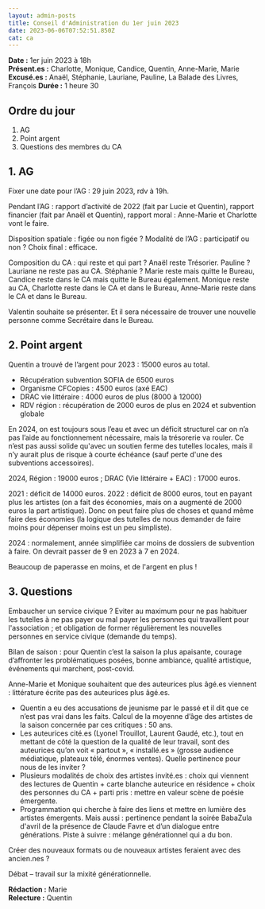 ```yaml
---
layout: admin-posts
title: Conseil d'Administration du 1er juin 2023
date: 2023-06-06T07:52:51.850Z
cat: ca
---
```

**Date :** 1er juin 2023 à 18h  
**Présent.es :** Charlotte, Monique, Candice, Quentin, Anne-Marie, Marie   
**Excusé.es :** Anaël, Stéphanie, Lauriane, Pauline, La Balade des Livres, François 
**Durée :** 1 heure 30

## Ordre du jour 
1. AG
2. Point argent
3. Questions des membres du CA

## 1. AG

Fixer une date pour l’AG : 29 juin 2023, rdv à 19h.

Pendant l’AG : rapport d’activité de 2022 (fait par Lucie et Quentin), rapport financier (fait par Anaël et Quentin), rapport moral : Anne-Marie et Charlotte vont le faire.

Disposition spatiale : figée ou non figée ? Modalité de l’AG : participatif ou non ? Choix final : efficace.

Composition du CA : qui reste et qui part ? Anaël reste Trésorier. Pauline ? Lauriane ne reste pas au CA. Stéphanie ? Marie reste mais quitte le Bureau, Candice reste dans le CA mais quitte le Bureau également. Monique reste au CA, Charlotte reste dans le CA et dans le Bureau, Anne-Marie reste dans le CA et dans le Bureau. 

Valentin souhaite se présenter. Et il sera nécessaire de trouver une nouvelle personne comme Secrétaire dans le Bureau.

## 2. Point argent
 
Quentin a trouvé de l’argent pour 2023 : 15000 euros au total.

- Récupération subvention SOFIA de 6500 euros
- Organisme CFCopies : 4500 euros (axé EAC)
- DRAC vie littéraire : 4000 euros de plus (8000 à 12000)
- RDV région : récupération de 2000 euros de plus en 2024 et subvention globale

En 2024, on est toujours sous l’eau et avec un déficit structurel car on n’a pas l’aide au fonctionnement nécessaire, mais la trésorerie va rouler. Ce n’est pas aussi solide qu'avec un soutien ferme des tutelles locales, mais il n’y aurait plus de risque à courte échéance (sauf perte d'une des subventions accessoires). 

2024, Région : 19000 euros ; DRAC (Vie littéraire + EAC) : 17000 euros.

2021 : déficit de 14000 euros. 2022 : déficit de 8000 euros, tout en payant plus les artistes (on a fait des économies, mais on a augmenté de 2000 euros la part artistique). Donc on peut faire plus de choses et quand même faire des économies (la logique des tutelles de nous demander de faire moins pour dépenser moins est un peu simpliste).

2024 : normalement, année simplifiée car moins de dossiers de subvention à faire. On devrait passer de 9 en 2023 à 7 en 2024. 

Beaucoup de paperasse en moins, et de l'argent en plus ! 

## 3. Questions

Embaucher un service civique ? Eviter au maximum pour ne pas habituer les tutelles à ne pas payer ou mal payer les personnes qui travaillent pour l'association ; et obligation de former régulièrement les nouvelles personnes en service civique (demande du temps).

Bilan de saison : pour Quentin c’est la saison la plus apaisante, courage d’affronter les problématiques posées, bonne ambiance, qualité artistique, événements qui marchent, post-covid. 

Anne-Marie et Monique souhaitent que des auteurices plus âgé.es viennent :  littérature écrite pas des auteurices plus âgé.es. 

- Quentin a eu des accusations de jeunisme par le passé et il dit que ce n’est pas vrai dans les faits. Calcul de la moyenne d’âge des artistes de la saison concernée par ces critiques : 50 ans. 
- Les auteurices cité.es (Lyonel Trouillot, Laurent Gaudé, etc.), tout en mettant de côté la question de la qualité de leur travail, sont des auteurices qu’on voit « partout », « installé.es » (grosse audience médiatique, plateaux télé, énormes ventes). Quelle pertinence pour nous de les inviter ? 
- Plusieurs modalités de choix des artistes invité.es : choix qui viennent des lectures de Quentin + carte blanche auteurice en résidence + choix des personnes du CA + parti pris : mettre en valeur scène de poésie émergente. 
- Programmation qui cherche à faire des liens et mettre en lumière des artistes émergents. Mais aussi : pertinence pendant la soirée BabaZula d'avril de la présence de Claude Favre et d’un dialogue entre générations. Piste à suivre : mélange générationnel qui a du bon. 

Créer des nouveaux formats ou de nouveaux artistes feraient avec des ancien.nes ? 

Débat – travail sur la mixité générationnelle.

**Rédaction :** Marie  
**Relecture :** Quentin